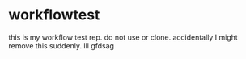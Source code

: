# workflowtest
this is my workflow test rep. do not use or clone. accidentally I might remove this suddenly.
lll
gfdsag